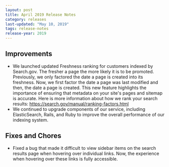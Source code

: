 ```yaml
---
layout: post
title: April 2019 Release Notes
category: releases
last-updated: "May 10, 2019"
tags: release-notes
release-year: 2019
---
```


## Improvements
* We launched updated Freshness ranking for customers indexed by Search.gov. The fresher a page the more likely it is to be promoted. Previously, we only factored the date a page is created into its freshness. Now, we first factor the date a page was last modified and then, the date a page is created. This new feature highlights the importance of ensuring that metadata on your site's pages and sitemap is accurate. Here is more information about how we rank your search results: https://search.gov/manual/ranking-factors.html
* We continued to upgrade components of our service, including ElasticSearch, Rails, and Ruby to improve the overall performance of our indexing system.

## Fixes and Chores
* Fixed a bug that made it difficult to view sidebar items on the search results page when hovering over individual links. Now, the experience when hovering over these links is fully accessible.
